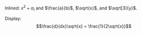Inlined: $x^{2} + \alpha_{i}$ and $\frac{a}{b}$, $\sqrt{x}$, and $\sqrt[3]{y}$.

Display:
$$\frac{d}{dx}\sqrt{x} = \frac{1}{2\sqrt{x}}$$

